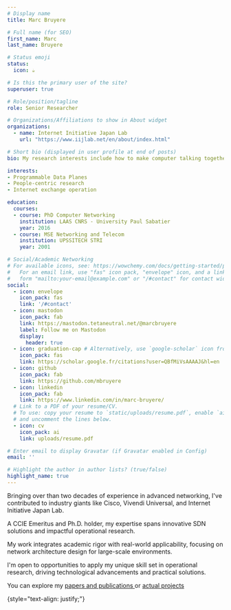 ```yaml
---
# Display name
title: Marc Bruyere

# Full name (for SEO)
first_name: Marc
last_name: Bruyere

# Status emoji
status:
  icon: ☕️

# Is this the primary user of the site?
superuser: true

# Role/position/tagline
role: Senior Researcher 

# Organizations/Affiliations to show in About widget
organizations:
  - name: Internet Initiative Japan Lab
    url: "https://www.iijlab.net/en/about/index.html"

# Short bio (displayed in user profile at end of posts)
bio: My research interests include how to make computer talking together for human.

interests:
- Programmable Data Planes
- People-centric research
- Internet exchange operation

education:
  courses:
  - course: PhD Computer Networking
    institution: LAAS CNRS - University Paul Sabatier
    year: 2016
  - course: MSE Networking and Telecom
    institution: UPSSITECH STRI
    year: 2001

# Social/Academic Networking
# For available icons, see: https://wowchemy.com/docs/getting-started/page-builder/#icons
#   For an email link, use "fas" icon pack, "envelope" icon, and a link in the
#   form "mailto:your-email@example.com" or "/#contact" for contact widget.
social:
  - icon: envelope
    icon_pack: fas
    link: '/#contact'
  - icon: mastodon
    icon_pack: fab
    link: https://mastodon.tetaneutral.net/@marcbruyere
    label: Follow me on Mastodon
    display:
      header: true
  - icon: graduation-cap # Alternatively, use `google-scholar` icon from `ai` icon pack
    icon_pack: fas
    link: https://scholar.google.fr/citations?user=QBfMiVsAAAAJ&hl=en
  - icon: github
    icon_pack: fab
    link: https://github.com/mbruyere
  - icon: linkedin
    icon_pack: fab
    link: https://www.linkedin.com/in/marc-bruyere/
  # Link to a PDF of your resume/CV.
  # To use: copy your resume to `static/uploads/resume.pdf`, enable `ai` icons in `params.yaml`,
  # and uncomment the lines below.
  - icon: cv
    icon_pack: ai
    link: uploads/resume.pdf

# Enter email to display Gravatar (if Gravatar enabled in Config)
email: ''

# Highlight the author in author lists? (true/false)
highlight_name: true
---
```


Bringing over than two  decades of experience in advanced networking, I've contributed to industry giants like Cisco, Vivendi Universal, and Internet Initiative Japan Lab. 

A CCIE Emeritus and Ph.D. holder, my expertise spans innovative SDN solutions and impactful operational research. 

My work integrates academic rigor with real-world applicability, focusing on network architecture design for large-scale environments.

 I'm open to opportunities to apply my unique skill set in operational research, driving technological advancements and practical solutions.

<!-- My recent Ph.D. work in advanced networking technologies has strengthened my expertise, particularly in designing and implementing full-stack network architectures for large-scale environments involving complex trade-offs.

My recent Ph.D. work in advanced networking technologies has strengthened my expertise, particularly in designing and implementing full-stack network architectures for large-scale environments involving complex trade-offs. -->

You can explore my [papers and publications ](#section-collection) or [actual projects](#projects)

{style="text-align: justify;"}
